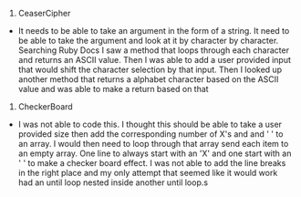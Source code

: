 1. CeaserCipher

+ It needs to be able to take an argument in the form of a string. It need to be
able to take the argument and look at it by character by character. Searching
Ruby Docs I saw a method  that loops through each character and returns an
ASCII value. Then I was able to add a user provided input that would shift the
character selection by that input. Then I looked up another method that
returns a alphabet character based on the ASCII value and was able to make a
return based on that

1. CheckerBoard

+ I was not able to code this. I thought this should be able to take a user provided
size then add the corresponding number of X's and and ' ' to an array. I would then
need to loop through that array send each item to an empty array. One line to always
start with an 'X' and one start with an ' ' to make a checker board effect. I was
not able to add the line breaks in the right place and my only attempt that seemed
like it would work had an until loop nested inside another until loop.s
